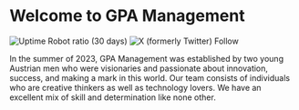# Welcome to GPA Management
![Uptime Robot ratio (30 days)](https://img.shields.io/uptimerobot/ratio/m796975078-30fba9120b176e9641be9050?style=for-the-badge&logo=uptime&logoColor=%33333&label=uptime)
![X (formerly Twitter) Follow](https://img.shields.io/twitter/follow/gpa_management?style=for-the-badge&logo=x&logoColor=%33333&label=follow)





In the summer of 2023, GPA Management was established by two young Austrian men who were visionaries and passionate about innovation, success, and making a mark in this world. Our team consists of individuals who are creative thinkers as well as technology lovers. We have an excellent mix of skill and determination like none other.

